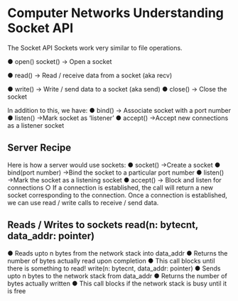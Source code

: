 # Computer Networks Understanding Socket API 

The Socket API
Sockets work very similar to file operations.

● open() socket() → Open a socket

● read() → Read / receive data from a socket (aka recv)

● write() → Write / send data to a socket (aka send)
● close() → Close the socket

In addition to this, we have:
● bind() → Associate socket with a port number
● listen() →Mark socket as ‘listener’
● accept() →Accept new connections as a listener socket


## Server Recipe
Here is how a server would use sockets:
● socket() →Create a socket
● bind(port number) →Bind the socket to a particular port number
● listen() →Mark the socket as a listening socket
● accept() → Block and listen for connections
○ If a connection is established, the call will return a new socket corresponding to the
connection.
Once a connection is established, we can use read / write calls to receive / send data.



## Reads / Writes to sockets read(n: bytecnt, data_addr: pointer)
● Reads upto n bytes from the network stack into data_addr
● Returns the number of bytes actually read upon completion
● This call blocks until there is something to read!
write(n: bytecnt, data_addr: pointer)
● Sends upto n bytes to the network stack from data_addr
● Returns the number of bytes actually written
● This call blocks if the network stack is busy until it is free
